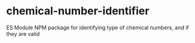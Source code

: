 # chemical-number-identifier
ES Module NPM package for identifying type of chemical numbers, and if they are valid
